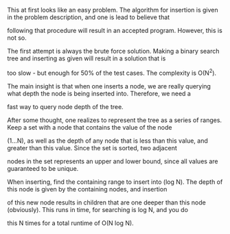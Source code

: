 This at first looks like an easy problem. The algorithm for insertion is given in the problem description, and one is lead to believe that 

following that procedure will result in an accepted program. However, this is not so.

The first attempt is always the brute force solution. Making a binary search tree and inserting as given will result in a solution that is 

too slow - but enough for 50% of the test cases. The complexity is O(N<sup>2</sup>).

The main insight is that when one inserts a node, we are really querying what depth the node is being inserted into. Therefore, we need a 

fast way to query node depth of the tree.

After some thought, one realizes to represent the tree as a series of ranges. Keep a set with a node that contains the value of the node 

(1...N), as well as the depth of any node that is less than this value, and greater than this value. Since the set is sorted, two adjacent

nodes in the set represents an upper and lower bound, since all values are guaranteed to be unique.

When inserting, find the containing range to insert into (log N). The depth of this node is given by the containing nodes, and insertion

of this new node results in children that are one deeper than this node (obviously). This runs in time, for searching is log N, and you do

this N times for a total runtime of O(N log N).

